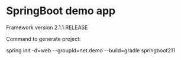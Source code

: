 # SpringBoot demo app 

Framework version 2.1.1.RELEASE

Command to generate project:

spring init -d=web --groupId=net.demo --build=gradle springboot211

